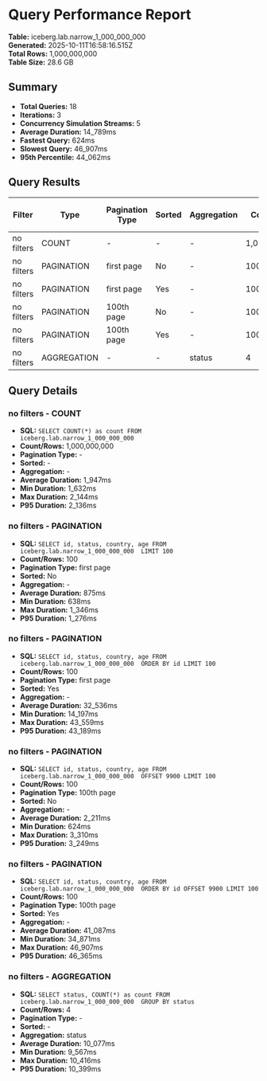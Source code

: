 # Query Performance Report

**Table:** iceberg.lab.narrow_1_000_000_000  
**Generated:** 2025-10-11T16:58:16.515Z  
**Total Rows:** 1,000,000,000  
**Table Size:** 28.6 GB

## Summary

- **Total Queries:** 18
- **Iterations:** 3
- **Concurrency Simulation Streams:** 5
- **Average Duration:** 14_789ms
- **Fastest Query:** 624ms
- **Slowest Query:** 46_907ms
- **95th Percentile:** 44_062ms

## Query Results

| Filter | Type | Pagination Type | Sorted | Aggregation | Count/Rows | Avg Duration (ms) | Min Duration (ms) | Max Duration (ms) | P95 Duration (ms) |
|--------|------|-----------------|--------|-------------|------------|-------------------|-------------------|-------------------|-------------------|
| no filters | COUNT | - | - | - | 1,000,000,000 | 1_947 | 1_632 | 2_144 | 2_136 |
| no filters | PAGINATION | first page | No | - | 100 | 875 | 638 | 1_346 | 1_276 |
| no filters | PAGINATION | first page | Yes | - | 100 | 32_536 | 14_197 | 43_559 | 43_189 |
| no filters | PAGINATION | 100th page | No | - | 100 | 2_211 | 624 | 3_310 | 3_249 |
| no filters | PAGINATION | 100th page | Yes | - | 100 | 41_087 | 34_871 | 46_907 | 46_365 |
| no filters | AGGREGATION | - | - | status | 4 | 10_077 | 9_567 | 10_416 | 10_399 |

## Query Details

### no filters - COUNT
- **SQL:** `SELECT COUNT(*) as count FROM iceberg.lab.narrow_1_000_000_000 `
- **Count/Rows:** 1,000,000,000
- **Pagination Type:** -
- **Sorted:** -
- **Aggregation:** -
- **Average Duration:** 1_947ms
- **Min Duration:** 1_632ms
- **Max Duration:** 2_144ms
- **P95 Duration:** 2_136ms

### no filters - PAGINATION
- **SQL:** `SELECT id, status, country, age FROM iceberg.lab.narrow_1_000_000_000  LIMIT 100`
- **Count/Rows:** 100
- **Pagination Type:** first page
- **Sorted:** No
- **Aggregation:** -
- **Average Duration:** 875ms
- **Min Duration:** 638ms
- **Max Duration:** 1_346ms
- **P95 Duration:** 1_276ms

### no filters - PAGINATION
- **SQL:** `SELECT id, status, country, age FROM iceberg.lab.narrow_1_000_000_000  ORDER BY id LIMIT 100`
- **Count/Rows:** 100
- **Pagination Type:** first page
- **Sorted:** Yes
- **Aggregation:** -
- **Average Duration:** 32_536ms
- **Min Duration:** 14_197ms
- **Max Duration:** 43_559ms
- **P95 Duration:** 43_189ms

### no filters - PAGINATION
- **SQL:** `SELECT id, status, country, age FROM iceberg.lab.narrow_1_000_000_000  OFFSET 9900 LIMIT 100`
- **Count/Rows:** 100
- **Pagination Type:** 100th page
- **Sorted:** No
- **Aggregation:** -
- **Average Duration:** 2_211ms
- **Min Duration:** 624ms
- **Max Duration:** 3_310ms
- **P95 Duration:** 3_249ms

### no filters - PAGINATION
- **SQL:** `SELECT id, status, country, age FROM iceberg.lab.narrow_1_000_000_000  ORDER BY id OFFSET 9900 LIMIT 100`
- **Count/Rows:** 100
- **Pagination Type:** 100th page
- **Sorted:** Yes
- **Aggregation:** -
- **Average Duration:** 41_087ms
- **Min Duration:** 34_871ms
- **Max Duration:** 46_907ms
- **P95 Duration:** 46_365ms

### no filters - AGGREGATION
- **SQL:** `SELECT status, COUNT(*) as count FROM iceberg.lab.narrow_1_000_000_000  GROUP BY status`
- **Count/Rows:** 4
- **Pagination Type:** -
- **Sorted:** -
- **Aggregation:** status
- **Average Duration:** 10_077ms
- **Min Duration:** 9_567ms
- **Max Duration:** 10_416ms
- **P95 Duration:** 10_399ms

